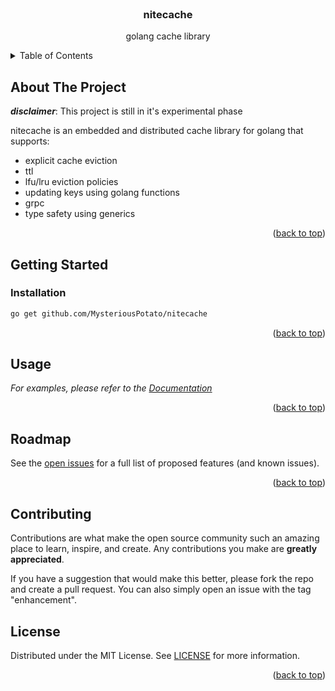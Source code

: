 <!-- PROJECT LOGO -->
<br />
<div align="center">
  <!--<a href="https://github.com/MysteriousPotato/nitecache">
    <img src="images/logo.png" alt="Logo" width="80" height="80">
  </a>-->

<h3 align="center">nitecache</h3>
  <p align="center">
    golang cache library
    <br />
</div>


<!-- TABLE OF CONTENTS -->
<details>
  <summary>Table of Contents</summary>
  <ol>
    <li>
      <a href="#about-the-project">About The Project</a>
    </li>
    <li>
      <a href="#getting-started">Getting Started</a>
      <ul>
        <li><a href="#installation">Installation</a></li>
      </ul>
    </li>
    <li><a href="#usage">Usage</a></li>
    <li><a href="#roadmap">Roadmap</a></li>
    <li><a href="#contributing">Contributing</a></li>
    <li><a href="#license">License</a></li>
  </ol>
</details>



<!-- ABOUT THE PROJECT -->
## About The Project

***disclaimer***: This project is still in it's experimental phase

nitecache is an embedded and distributed cache library for golang that supports:
- explicit cache eviction
- ttl
- lfu/lru eviction policies
- updating keys using golang functions
- grpc
- type safety using generics

<p align="right">(<a href="#readme-top">back to top</a>)</p>

<!-- GETTING STARTED -->
## Getting Started

### Installation

```sh
go get github.com/MysteriousPotato/nitecache
```

<p align="right">(<a href="#readme-top">back to top</a>)</p>

<!-- USAGE EXAMPLES -->
## Usage
_For examples, please refer to the [Documentation](https://github.com/MysteriousPotato/nitecache/blob/master/exemple/exemple.go)_

<p align="right">(<a href="#readme-top">back to top</a>)</p>



<!-- ROADMAP -->
## Roadmap

See the [open issues](https://github.com/MysteriousPotato/nitecache/issues) for a full list of proposed features (and known issues).

<p align="right">(<a href="#readme-top">back to top</a>)</p>



<!-- CONTRIBUTING -->
## Contributing

Contributions are what make the open source community such an amazing place to learn, inspire, and create. Any contributions you make are **greatly appreciated**.

If you have a suggestion that would make this better, please fork the repo and create a pull request. You can also simply open an issue with the tag "enhancement".

<!-- LICENSE -->
## License

Distributed under the MIT License. See [LICENSE](https://github.com/MysteriousPotato/nitecache/blob/master/LICENSE) for more information.

<p align="right">(<a href="#readme-top">back to top</a>)</p>